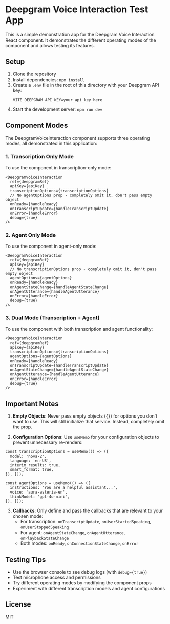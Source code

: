 # Deepgram Voice Interaction Test App

This is a simple demonstration app for the Deepgram Voice Interaction React component. It demonstrates the different operating modes of the component and allows testing its features.

## Setup

1. Clone the repository
2. Install dependencies: `npm install`
3. Create a `.env` file in the root of this directory with your Deepgram API key:
   ```
   VITE_DEEPGRAM_API_KEY=your_api_key_here
   ```
4. Start the development server: `npm run dev`

## Component Modes

The DeepgramVoiceInteraction component supports three operating modes, all demonstrated in this application:

### 1. Transcription Only Mode

To use the component in transcription-only mode:

```tsx
<DeepgramVoiceInteraction
  ref={deepgramRef}
  apiKey={apiKey}
  transcriptionOptions={transcriptionOptions}
  // No agentOptions prop - completely omit it, don't pass empty object
  onReady={handleReady}
  onTranscriptUpdate={handleTranscriptUpdate}
  onError={handleError}
  debug={true}
/>
```

### 2. Agent Only Mode

To use the component in agent-only mode:

```tsx
<DeepgramVoiceInteraction
  ref={deepgramRef}
  apiKey={apiKey}
  // No transcriptionOptions prop - completely omit it, don't pass empty object
  agentOptions={agentOptions}
  onReady={handleReady}
  onAgentStateChange={handleAgentStateChange}
  onAgentUtterance={handleAgentUtterance}
  onError={handleError}
  debug={true}
/>
```

### 3. Dual Mode (Transcription + Agent)

To use the component with both transcription and agent functionality:

```tsx
<DeepgramVoiceInteraction
  ref={deepgramRef}
  apiKey={apiKey}
  transcriptionOptions={transcriptionOptions}
  agentOptions={agentOptions}
  onReady={handleReady}
  onTranscriptUpdate={handleTranscriptUpdate}
  onAgentStateChange={handleAgentStateChange}
  onAgentUtterance={handleAgentUtterance}
  onError={handleError}
  debug={true}
/>
```

## Important Notes

1. **Empty Objects**: Never pass empty objects (`{}`) for options you don't want to use. This will still initialize that service. Instead, completely omit the prop.

2. **Configuration Options**: Use `useMemo` for your configuration objects to prevent unnecessary re-renders:

```tsx
const transcriptionOptions = useMemo(() => ({
  model: 'nova-2',
  language: 'en-US',
  interim_results: true,
  smart_format: true,
}), []);

const agentOptions = useMemo(() => ({
  instructions: 'You are a helpful assistant...',
  voice: 'aura-asteria-en',
  thinkModel: 'gpt-4o-mini',
}), []);
```

3. **Callbacks**: Only define and pass the callbacks that are relevant to your chosen mode:
   - For transcription: `onTranscriptUpdate`, `onUserStartedSpeaking`, `onUserStoppedSpeaking`
   - For agent: `onAgentStateChange`, `onAgentUtterance`, `onPlaybackStateChange`
   - Both modes: `onReady`, `onConnectionStateChange`, `onError`

## Testing Tips

- Use the browser console to see debug logs (with `debug={true}`)
- Test microphone access and permissions
- Try different operating modes by modifying the component props
- Experiment with different transcription models and agent configurations

## License

MIT
